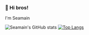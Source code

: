 ### 👋 Hi bros!

I'm Seamain

![Seamain's GitHub stats](https://github-readme-stats.vercel.app/api?username=Seamain&show_icons=true&theme=radical&count_private=true) [![Top Langs](https://github-readme-stats.vercel.app/api/top-langs/?username=Seamain&layout=compact)](https://github.com/anuraghazra/github-readme-stats)

